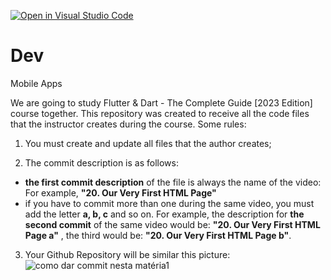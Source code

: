 [![Open in Visual Studio Code](https://classroom.github.com/assets/open-in-vscode-718a45dd9cf7e7f842a935f5ebbe5719a5e09af4491e668f4dbf3b35d5cca122.svg)](https://classroom.github.com/online_ide?assignment_repo_id=11551183&assignment_repo_type=AssignmentRepo)
# Dev
Mobile Apps 

We are going to study Flutter & Dart - The Complete Guide [2023 Edition] course together. This repository was created to receive all the code files that the instructor creates during the course. Some rules:

  1. You must create and update all files that the author creates;

  
  2. The commit description is as follows:
   - **the first commit description** of the file is always the name of the video: For example, **"20. Our Very First HTML Page"**
   - if you have to commit more than one during the same video, you must add the letter **a, b, c** and so on. For example, the description for **the second commit** of the same video would be: **"20. Our Very First HTML Page a"** , the third would be: **"20. Our Very First HTML Page b"**.
   
   3. Your Github Repository will be similar this picture:
![como dar commit nesta matéria1](https://user-images.githubusercontent.com/58003299/208699655-d1ed8057-2ae8-4520-b81d-bb28c0fcf62b.png)
